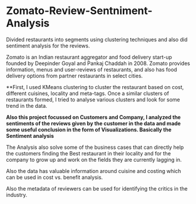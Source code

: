 # Zomato-Review-Sentniment-Analysis
Divided restaurants into segments using clustering techniques and also did sentiment analysis for the reviews.

Zomato is an Indian restaurant aggregator and food delivery start-up founded by Deepinder Goyal and Pankaj Chaddah in 2008. Zomato provides information, menus and user-reviews of restaurants, and also has food delivery options from partner restaurants in select cities.

**First, I used KMeans clustering to cluster the restaurant based on cost, different cuisines, locality and meta-tags. Once a similar clusters of restaurants formed, I tried to analyse various clusters and look for some trend in the data.

**Also this project focussed on Customers and Company, I analyzed the sentiments of the reviews given by the customer in the data and made some useful conclusion in the form of Visualizations. Basically the Sentiment analysis**

The Analysis also solve some of the business cases that can directly help the customers finding the Best restaurant in their locality and for the company to grow up and work on the fields they are currently lagging in.

Also the data has valuable information around cuisine and costing which can be used in cost vs. benefit analysis.

Also the metadata of reviewers can be used for identifying the critics in the industry. 
